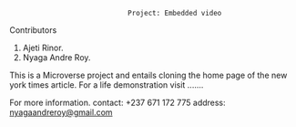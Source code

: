 							     Project: Embedded video
Contributors

1. Ajeti Rinor.
2. Nyaga Andre Roy.

This is a Microverse project and entails cloning the home page of the new york times article. For a life demonstration visit .......

For more information. 
contact: +237 671 172 775
address: nyagaandreroy@gmail.com